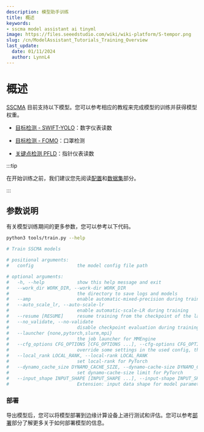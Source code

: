 ```yaml
---
description: 模型助手训练
title: 概述
keywords:
- sscma model assistant ai tinyml 
image: https://files.seeedstudio.com/wiki/wiki-platform/S-tempor.png
slug: /cn/ModelAssistant_Tutorials_Training_Overview
last_update:
  date: 01/11/2024
  author: LynnL4
---
```


# 概述

[SSCMA](https://github.com/Seeed-Studio/ModelAssistant) 目前支持以下模型。您可以参考相应的教程来完成模型的训练并获得模型权重。

- [目标检测 - SWIFT-YOLO](/cn/ModelAssistant_Tutorials_Training_YOLO)：数字仪表读数

- [目标检测 - FOMO](/cn/ModelAssistant_Tutorials_Training_FOMO)：口罩检测

- [关键点检测 PFLD](/cn/ModelAssistant_Tutorials_Training_PFLD)：指针仪表读数


:::tip

在开始训练之前，我们建议您先阅读[配置](/cn/ModelAssistant_Tutorials_Config)和[数据集](/cn/ModelAssistant_Tutorials_Datasets)部分。

:::

## 参数说明

有关模型训练期间的更多参数，您可以参考以下代码。

```sh
python3 tools/train.py --help

# Train SSCMA models

# positional arguments:
#   config                the model config file path

# optional arguments:
#   -h, --help            show this help message and exit
#   --work_dir WORK_DIR, --work-dir WORK_DIR
#                         the directory to save logs and models
#   --amp                 enable automatic-mixed-precision during training (https://pytorch.org/tutorials/recipes/recipes/amp_recipe.html)
#   --auto_scale_lr, --auto-scale-lr
#                         enable automatic-scale-LR during training
#   --resume [RESUME]     resume training from the checkpoint of the last epoch (or a specified checkpoint path)
#   --no_validate, --no-validate
#                         disable checkpoint evaluation during training
#   --launcher {none,pytorch,slurm,mpi}
#                         the job launcher for MMEngine
#   --cfg_options CFG_OPTIONS [CFG_OPTIONS ...], --cfg-options CFG_OPTIONS [CFG_OPTIONS ...]
#                         override some settings in the used config, the key-value pair in 'xxx=yyy' format will be merged into config file
#   --local_rank LOCAL_RANK, --local-rank LOCAL_RANK
#                         set local-rank for PyTorch
#   --dynamo_cache_size DYNAMO_CACHE_SIZE, --dynamo-cache-size DYNAMO_CACHE_SIZE
#                         set dynamo-cache-size limit for PyTorch
#   --input_shape INPUT_SHAPE [INPUT_SHAPE ...], --input-shape INPUT_SHAPE [INPUT_SHAPE ...]
#                         Extension: input data shape for model parameters estimation, e.g. 1 3 224 224
```

### 部署

导出模型后，您可以将模型部署到边缘计算设备上进行测试和评估。您可以参考[部署](/cn/ModelAssistant_Deploy_Overview)部分了解更多关于如何部署模型的信息。